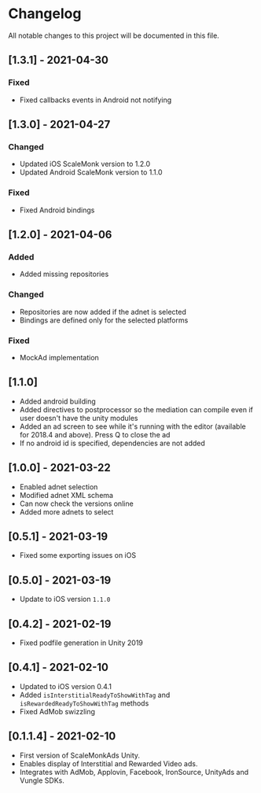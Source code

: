 # Changelog
All notable changes to this project will be documented in this file.

## [1.3.1] - 2021-04-30

### Fixed

- Fixed callbacks events in Android not notifying

## [1.3.0] - 2021-04-27

### Changed

- Updated iOS ScaleMonk version to 1.2.0
- Updated Android ScaleMonk version to 1.1.0

### Fixed

- Fixed Android bindings

## [1.2.0] - 2021-04-06

### Added

- Added missing repositories

### Changed

- Repositories are now added if the adnet is selected
- Bindings are defined only for the selected platforms

### Fixed

- MockAd implementation

## [1.1.0]
- Added android building
- Added directives to postprocessor so the mediation can compile even if user doesn't have the unity modules
- Added an ad screen to see while it's running with the editor (available for 2018.4 and above). Press Q to close the ad
- If no android id is specified, dependencies are not added

## [1.0.0] - 2021-03-22
- Enabled adnet selection
- Modified adnet XML schema
- Can now check the versions online
- Added more adnets to select

## [0.5.1] - 2021-03-19
- Fixed some exporting issues on iOS

## [0.5.0] - 2021-03-19
- Update to iOS version `1.1.0`

## [0.4.2] - 2021-02-19
- Fixed podfile generation in Unity 2019

## [0.4.1] - 2021-02-10
- Updated to iOS version 0.4.1
- Added `isInterstitialReadyToShowWithTag` and `isRewardedReadyToShowWithTag` methods
- Fixed AdMob swizzling

## [0.1.1.4] - 2021-02-10
- First version of ScaleMonkAds Unity.
- Enables display of Interstitial and Rewarded Video ads.
- Integrates with AdMob, Applovin, Facebook, IronSource, UnityAds and Vungle SDKs.
